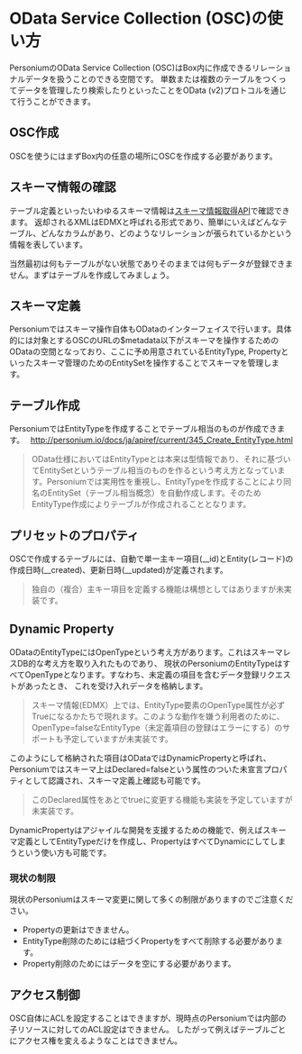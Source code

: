 # OData Service Collection (OSC)の使い方

PersoniumのOData Service Collection (OSC)はBox内に作成できるリレーショナルデータを扱うことのできる空間です。
単数または複数のテーブルをつくってデータを管理したり検索したりといったことをOData (v2)プロトコルを通じて行うことができます。

## OSC作成
OSCを使うにはまずBox内の任意の場所にOSCを作成する必要があります。

## スキーマ情報の確認
テーブル定義といったいわゆるスキーマ情報は[スキーマ情報取得API](../apiref/1.6.0/316_User_Defined_Data_Schema.md)で確認できます。
返却されるXMLはEDMXと呼ばれる形式であり、簡単にいえばどんなテーブル、どんなカラムがあり、どのようなリレーションが張られているかという情報を表しています。

当然最初は何もテーブルがない状態でありそのままでは何もデータが登録できません。まずはテーブルを作成してみましょう。

## スキーマ定義
Personiumではスキーマ操作自体もODataのインターフェイスで行います。具体的には対象とするOSCのURLの$metadata以下がスキーマを操作するためのODataの空間となっており、ここに予め用意されているEntityType, Propertyといったスキーマ管理のためのEntitySetを操作することでスキーマを管理します。

## テーブル作成
PersoniumではEntityTypeを作成することでテーブル相当のものが作成できます。　
   http://personium.io/docs/ja/apiref/current/345_Create_EntityType.html

> OData仕様においてはEntityTypeとは本来は型情報であり、それに基づいてEntitySetというテーブル相当のものを作るという考え方となっています。Personiumでは実用性を重視し、EntityTypeを作成することにより同名のEntitySet（テーブル相当概念）を自動作成します。そのためEntityType作成によりテーブルが作成されることとなります。

## プリセットのプロパティ

OSCで作成するテーブルには、自動で単一主キー項目(__id)とEntity(レコード)の作成日時(__created)、更新日時(__updated)が定義されます。
> 独自の（複合）主キー項目を定義する機能は構想としてはありますが未実装です。

## Dynamic Property

ODataのEntityTypeにはOpenTypeという考え方があります。これはスキーマレスDB的な考え方を取り入れたものであり、
現状のPersoniumのEntityTypeはすべてOpenTypeとなります。すなわち、未定義の項目を含むデータ登録リクエストがあったとき、
これを受け入れデータを格納します。

> スキーマ情報(EDMX）上では、EntityType要素のOpenType属性が必ずTrueになるかたちで現れます。このような動作を嫌う利用者のために、OpenType=falseなEntityType（未定義項目の登録はエラーにする）のサポートも予定していますが未実装です。

このようにして格納された項目はODataではDynamicPropertyと呼ばれ、
Personiumではスキーマ上はDeclared=falseという属性のついた未宣言プロパティとして認識され、スキーマ定義上確認も可能です。

> このDeclared属性をあとでtrueに変更する機能も実装を予定していますが未実装です。


DynamicPropertyはアジャイルな開発を支援するための機能で、例えばスキーマ定義としてEntityTypeだけを作成し、PropertyはすべてDynamicにしてしまうという使い方も可能です。

### 現状の制限

現状のPersoniumはスキーマ変更に関して多くの制限がありますのでご注意ください。

* Propertyの更新はできません。
* EntityType削除のためには紐づくPropertyをすべて削除する必要があります。
* Property削除のためにはデータを空にする必要があります。

## アクセス制御

OSC自体にACLを設定することはできますが、現時点のPersoniumでは内部の子リソースに対してのACL設定はできません。
したがって例えばテーブルごとにアクセス権を変えるようなことはできません。
